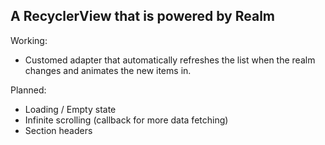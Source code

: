 ## A RecyclerView that is powered by Realm

Working:
- Customed adapter that automatically refreshes the list when the realm changes and animates the new items in.

Planned:
- Loading / Empty state
- Infinite scrolling (callback for more data fetching)
- Section headers

